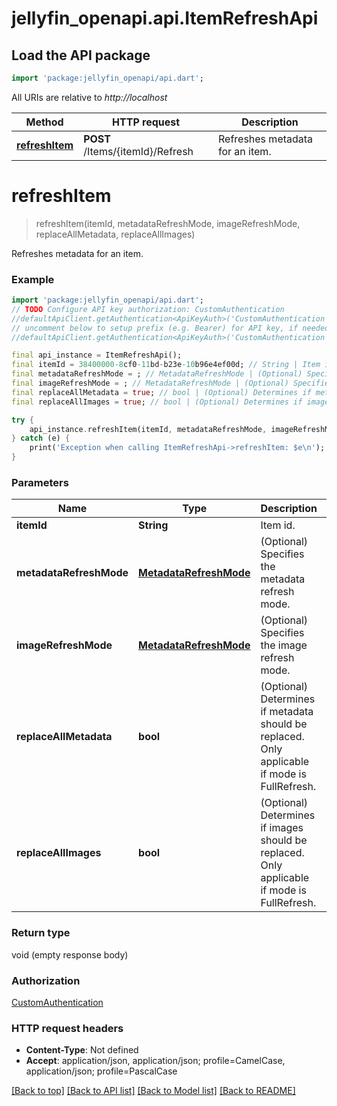 # jellyfin_openapi.api.ItemRefreshApi

## Load the API package
```dart
import 'package:jellyfin_openapi/api.dart';
```

All URIs are relative to *http://localhost*

Method | HTTP request | Description
------------- | ------------- | -------------
[**refreshItem**](ItemRefreshApi.md#refreshitem) | **POST** /Items/{itemId}/Refresh | Refreshes metadata for an item.


# **refreshItem**
> refreshItem(itemId, metadataRefreshMode, imageRefreshMode, replaceAllMetadata, replaceAllImages)

Refreshes metadata for an item.

### Example
```dart
import 'package:jellyfin_openapi/api.dart';
// TODO Configure API key authorization: CustomAuthentication
//defaultApiClient.getAuthentication<ApiKeyAuth>('CustomAuthentication').apiKey = 'YOUR_API_KEY';
// uncomment below to setup prefix (e.g. Bearer) for API key, if needed
//defaultApiClient.getAuthentication<ApiKeyAuth>('CustomAuthentication').apiKeyPrefix = 'Bearer';

final api_instance = ItemRefreshApi();
final itemId = 38400000-8cf0-11bd-b23e-10b96e4ef00d; // String | Item id.
final metadataRefreshMode = ; // MetadataRefreshMode | (Optional) Specifies the metadata refresh mode.
final imageRefreshMode = ; // MetadataRefreshMode | (Optional) Specifies the image refresh mode.
final replaceAllMetadata = true; // bool | (Optional) Determines if metadata should be replaced. Only applicable if mode is FullRefresh.
final replaceAllImages = true; // bool | (Optional) Determines if images should be replaced. Only applicable if mode is FullRefresh.

try {
    api_instance.refreshItem(itemId, metadataRefreshMode, imageRefreshMode, replaceAllMetadata, replaceAllImages);
} catch (e) {
    print('Exception when calling ItemRefreshApi->refreshItem: $e\n');
}
```

### Parameters

Name | Type | Description  | Notes
------------- | ------------- | ------------- | -------------
 **itemId** | **String**| Item id. | 
 **metadataRefreshMode** | [**MetadataRefreshMode**](.md)| (Optional) Specifies the metadata refresh mode. | [optional] [default to None]
 **imageRefreshMode** | [**MetadataRefreshMode**](.md)| (Optional) Specifies the image refresh mode. | [optional] [default to None]
 **replaceAllMetadata** | **bool**| (Optional) Determines if metadata should be replaced. Only applicable if mode is FullRefresh. | [optional] [default to false]
 **replaceAllImages** | **bool**| (Optional) Determines if images should be replaced. Only applicable if mode is FullRefresh. | [optional] [default to false]

### Return type

void (empty response body)

### Authorization

[CustomAuthentication](../README.md#CustomAuthentication)

### HTTP request headers

 - **Content-Type**: Not defined
 - **Accept**: application/json, application/json; profile=CamelCase, application/json; profile=PascalCase

[[Back to top]](#) [[Back to API list]](../README.md#documentation-for-api-endpoints) [[Back to Model list]](../README.md#documentation-for-models) [[Back to README]](../README.md)


